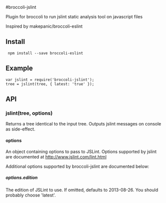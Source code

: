#broccoli-jslint

Plugin for broccoli to run jslint static analysis tool on javascript files

Inspired by makepanic/broccoli-eslint

## Install


     npm install --save broccoli-eslint

## Example

    var jslint = require('broccoli-jslint');
    tree = jslint(tree, { latest: 'true' });


## API

### jslint(tree, options)

Returns a tree identical to the input tree.  Outputs jslint messages on console as side-effect.

#### options

An object containing options to pass to JSLint.  Options supported by jslint
are documented at http://www.jslint.com/lint.html

Additional options supported by broccoli-jslint are documented below:

##### options.edition

The edition of JSLint to use.  If omitted, defaults to 2013-08-26.
You should probably choose 'latest'.
